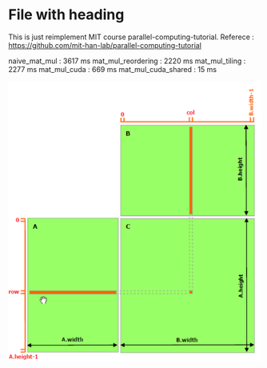 # File with heading

This is just reimplement MIT course parallel-computing-tutorial.
Referece : <https://github.com/mit-han-lab/parallel-computing-tutorial>

naive_mat_mul       : 3617 ms
mat_mul_reordering  : 2220 ms
mat_mul_tiling      : 2277 ms
mat_mul_cuda        : 669 ms
mat_mul_cuda_shared : 15 ms

![alt text](image.png)
